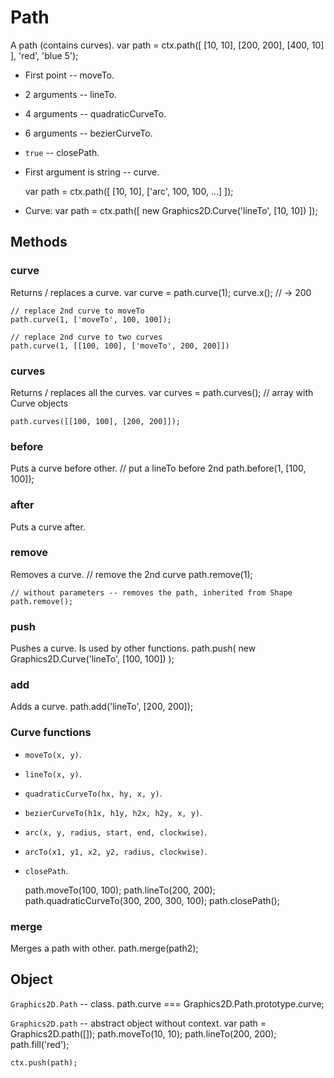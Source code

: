 Path
===================
A path (contains curves).
	var path = ctx.path([
		[10, 10],
		[200, 200],
		[400, 10]
	], 'red', 'blue 5');

 - First point -- moveTo.
 - 2 arguments -- lineTo.
 - 4 arguments -- quadraticCurveTo.
 - 6 arguments -- bezierCurveTo.
 - `true` -- closePath.

 - First argument is string -- curve.

	var path = ctx.path([
		[10, 10],
		['arc', 100, 100, ...]
	]);

 - Curve:
	var path = ctx.path([
		new Graphics2D.Curve('lineTo', [10, 10])
	]);

## Methods
### curve
Returns / replaces a curve.
	var curve = path.curve(1);
	curve.x(); // -> 200

	// replace 2nd curve to moveTo
	path.curve(1, ['moveTo', 100, 100]);

	// replace 2nd curve to two curves
	path.curve(1, [[100, 100], ['moveTo', 200, 200]])

### curves
Returns / replaces all the curves.
	var curves = path.curves();
	// array with Curve objects

	path.curves([[100, 100], [200, 200]]);

### before
Puts a curve before other.
	// put a lineTo before 2nd
	path.before(1, [100, 100]);

### after
Puts a curve after.

### remove
Removes a curve.
	// remove the 2nd curve
	path.remove(1);

	// without parameters -- removes the path, inherited from Shape
	path.remove();

### push
Pushes a curve. Is used by other functions.
	path.push( new Graphics2D.Curve('lineTo', [100, 100]) );

### add
Adds a curve.
	path.add('lineTo', [200, 200]);

### Curve functions
 - `moveTo(x, y)`.
 - `lineTo(x, y)`.
 - `quadraticCurveTo(hx, hy, x, y)`.
 - `bezierCurveTo(h1x, h1y, h2x, h2y, x, y)`.
 - `arc(x, y, radius, start, end, clockwise)`.
 - `arcTo(x1, y1, x2, y2, radius, clockwise)`.
 - `closePath`.

	path.moveTo(100, 100);
	path.lineTo(200, 200);
	path.quadraticCurveTo(300, 200, 300, 100);
	path.closePath();

### merge
Merges a path with other.
	path.merge(path2);

## Object
`Graphics2D.Path` -- class.
	path.curve === Graphics2D.Path.prototype.curve;

`Graphics2D.path` -- abstract object without context.
	var path = Graphics2D.path([]);
	path.moveTo(10, 10);
	path.lineTo(200, 200);
	path.fill('red');
	
	ctx.push(path);